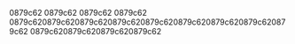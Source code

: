 0879c62
0879c62
0879c62
0879c62
0879c620879c620879c620879c620879c620879c620879c620879c620879c62
0879c620879c620879c620879c62
